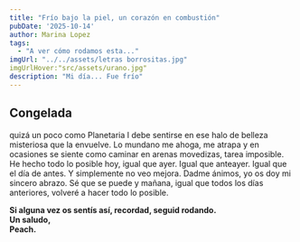 ```yaml
---
title: "Frío bajo la piel, un corazón en combustión"
pubDate: '2025-10-14'
author: Marina Lopez
tags:
  - "A ver cómo rodamos esta..."
imgUrl: "../../assets/letras borrositas.jpg"
imgUrlHover:"src/assets/urano.jpg"
description: "Mi día... Fue frío"
---
```


## Congelada
quizá un poco como Planetaria I debe sentirse en ese halo de belleza misteriosa que la envuelve. Lo mundano me ahoga, me atrapa
y en ocasiones se siente como caminar en arenas movedizas, tarea imposible. He hecho todo lo posible hoy, igual que ayer. Igual que anteayer. Igual que el día de antes.
Y simplemente no veo mejora. Dadme ánimos, yo os doy mi sincero abrazo. Sé que se puede y mañana, igual que todos los días anteriores, volveré a hacer todo lo posible.

**Si alguna vez os sentís así, recordad, seguid rodando.  
Un saludo,  
Peach.**
